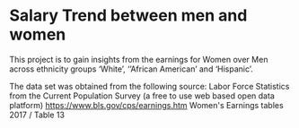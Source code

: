 # Salary Trend between men and women

 This project is to gain insights from the earnings for Women over Men across ethnicity groups ‘White’, ‘’African American’ and ‘Hispanic’. 

The data set was obtained from the following source:
Labor Force Statistics from the Current Population Survey (a free to use web based open data platform)
https://www.bls.gov/cps/earnings.htm
Women's Earnings tables 2017 / Table 13
